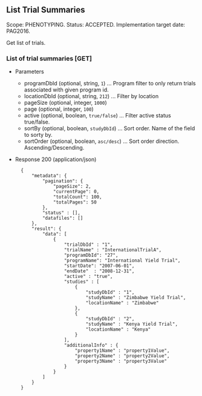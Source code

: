 ## List Trial Summaries 

Scope: PHENOTYPING.
Status: ACCEPTED.
Implementation target date: PAG2016.

Get list of trials.

### List of trial summaries [GET]

+ Parameters
    + programDbId (optional, string, `1`) ... Program filter to only return trials associated with given program id.
    + locationDbId (optional, string, `212`) ... Filter by location
    + pageSize (optional, integer, `1000`) 
    + page (optional, integer, `100`)
    + active (optional, boolean, `true/false`) ... Filter active status true/false. 
    + sortBy (optional, boolean, `studyDbId`) ... Sort order. Name of the field to sorty by.
    + sortOrder (optional, boolean, `asc/desc`) ... Sort order direction. Ascending/Descending.
    
+ Response 200 (application/json)

        {
            "metadata": {
                "pagination": {
                    "pageSize": 2,
                    "currentPage": 0,
                    "totalCount": 100,
                    "totalPages": 50
                },
                "status" : [],
                "datafiles": []
            },
            "result": {
                "data": [ 
                    {
                        "trialDbId" : "1",
                        "trialName" : "InternationalTrialA",
                        "programDbId": "27",
                        "programName": "International Yield Trial",
                        "startDate": "2007-06-01",
                        "endDate"  : "2008-12-31",
                        "active" : "true", 
                        "studies" : [
                            {
                                "studyDbId" : "1",
                                "studyName" : "Zimbabwe Yield Trial",
                                "locationName" : "Zimbabwe"
                            },
                            {
                                "studyDbId" : "2",
                                "studyName" : "Kenya Yield Trial",
                                "locationName" : "Kenya"
                            }
                        ],
                        "additionalInfo" : {
                            "property1Name" : "property1Value",
                            "property2Name" : "property2Value",
                            "property3Name" : "property3Value"
                        }
                    }
                ]
            }
        }        

